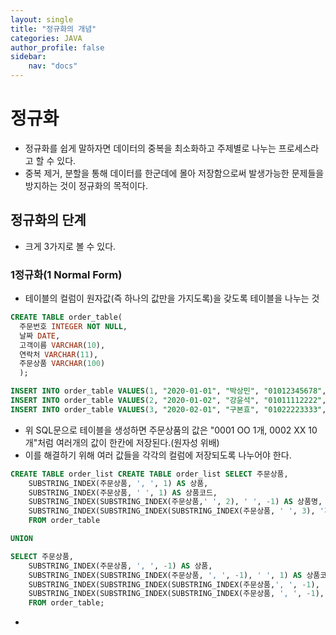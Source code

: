 ```yaml
---
layout: single
title: "정규화의 개념"
categories: JAVA
author_profile: false
sidebar:
    nav: "docs"
---
```



# 정규화
  - 정규화를 쉽게 말하자면 데이터의 중복을 최소화하고 주제별로 나누는 프로세스라고 할 수 있다.
  - 중복 제거, 분할을 통해 데이터를 한군데에 몰아 저장함으로써 발생가능한 문제들을 방지하는 것이 정규화의 목적이다.

## 정규화의 단계
  - 크게 3가지로 볼 수 있다.

### 1정규화(1 Normal Form)
  - 테이블의 컬럼이 원자값(즉 하나의 값만을 가지도록)을 갖도록 테이블을 나누는 것
  ``` sql
  CREATE TABLE order_table(
	주문번호 INTEGER NOT NULL,
	날짜 DATE,
	고객이름 VARCHAR(10),
	연락처 VARCHAR(11),
	주문상품 VARCHAR(100)
	);

INSERT INTO order_table VALUES(1, "2020-01-01", "박상민", "01012345678", "0001 OO 1개, 0002 XX 10개");
INSERT INTO order_table VALUES(2, "2020-01-02", "강윤석", "01011112222", "0001 OO 2개, 0002 XX 3개");
INSERT INTO order_table VALUES(3, "2020-02-01", "구본효", "01022223333", "0001 OO 3개, 0003 YY 1개");
```
  - 위 SQL문으로 테이블을 생성하면 주문상품의 값은 "0001 OO 1개, 0002 XX 10개"처럼 여러개의 값이 한칸에 저장된다.(원자성 위배)
  - 이를 해결하기 위해 여러 값들을 각각의 컬럼에 저장되도록 나누어야 한다.
``` SQL
CREATE TABLE order_list CREATE TABLE order_list SELECT 주문상품,
	SUBSTRING_INDEX(주문상품, ', ', 1) AS 상품,
	SUBSTRING_INDEX(주문상품, ' ', 1) AS 상품코드,
	SUBSTRING_INDEX(SUBSTRING_INDEX(주문상품,' ', 2), ' ', -1) AS 상품명,
	SUBSTRING_INDEX(SUBSTRING_INDEX(SUBSTRING_INDEX(주문상품, ' ', 3), '개', 1),' ',-1) AS 구매개수
	FROM order_table

UNION

SELECT 주문상품,
	SUBSTRING_INDEX(주문상품, ', ', -1) AS 상품,
	SUBSTRING_INDEX(SUBSTRING_INDEX(주문상품, ', ', -1), ' ', 1) AS 상품코드,
	SUBSTRING_INDEX(SUBSTRING_INDEX(SUBSTRING_INDEX(주문상품,', ', -1), ' ', 2), ' ', -1) AS 상품명,
	SUBSTRING_INDEX(SUBSTRING_INDEX(SUBSTRING_INDEX(주문상품, ', ', -1), ' ', -1), '개',1) AS 구매개수
	FROM order_table;
```
  -

